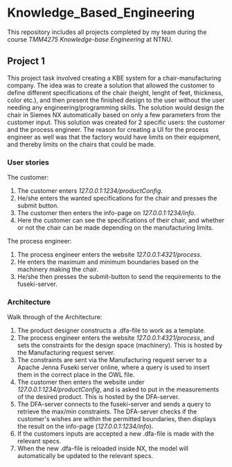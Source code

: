 # Knowledge_Based_Engineering
This repository includes all projects completed by my team during the course *TMM4275 Knowledge-base Engineering* at NTNU.

## Project 1 ##

This project task involved creating a KBE system for a chair-manufacturing company. The idea was to create a solution that allowed the customer to define different specifications of the chair (height, lenght of feet, thickness, color etc.), and then present the finished design to the user without the user needing any engineering/programming skills. The solution would design the chair in Siemes NX automatically based on only a few parameters from the customer input. This solution was created for 2 specific users: the customer and the process engineer. The reason for creating a UI for the process engineer as well was that the factory would have limits on their equipment, and thereby limits on the chairs that could be made.

### User stories ###

The customer:
1. The customer enters *127.0.0.1:1234/productConfig*. 
2. He/she enters the wanted specifications for the chair and presses the submit button.
3. The customer then enters the info-page on *127.0.0.1:1234/info*. 
4. Here the customer can see the specifications of their chair, and whether or not the chair can be made depending on the manufacturing limits. 

The process engineer:
1. The process engineer enters the website *127.0.0.1:4321/process*.
2. He enters the maximum and minimum boundaries based on the machinery making the chair.
3. He/she then presses the submit-button to send the requirements to the fuseki-server.  

### Architecture ###

Walk through of the Architecture:

1. The product designer constructs a .dfa-file to work as a template.
2. The process engineer enters the website *127.0.0.1:4321/process*, and sets the constraints for the design space (machinery). This is hosted by the Manufacturing request server.
3. The constraints are sent via the Manufacturing request server to a Apache Jenna Fuseki server online, where a query is used to insert them in the correct place in the OWL file. 
4. The customer then enters the website under *127.0.0.1:1234/productConfig*, and is asked to put in the measurements of the desired product. This is hosted by the DFA-server.
5. The DFA-server connects to the fuseki-server and sends a query to retrieve the max/min constraints. The DFA-server checks if the customer's wishes are within the permitted boundaries, then displays the result on the info-page (*127.0.0.1:1234/info*).
6. If the customers inputs are accepted a new .dfa-file is made with the relevant specs.
7. When the new .dfa-file is reloaded inside NX, the model will automatically be updated to the relevant specs. 


